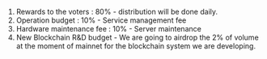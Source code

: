 1. Rewards to the voters : 80% - distribution will be done daily.
2. Operation budget : 10% - Service management fee
3. Hardware maintenance fee : 10% - Server maintenance
4. New Blockchain R&D budget - We are going to airdrop the 2% of volume at the moment of mainnet for the blockchain system we are developing.

